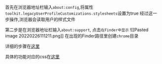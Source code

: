首先在浏览器地址栏输入`about:config`,将属性`toolkit.legacyUserProfileCustomizations.stylesheets`设置为true
经过这一步操作,浏览器会读取用户的样式文件

第二步是在浏览器地址栏输入`about:support`,
点击`在Finder中显示`
![[Pasted image 20220226111211.png]]
在出现的Finder路径里创建`chrome`目录

详细的步骤在[这里](https://github.com/MrOtherGuy/firefox-csshacks)

具体的功能对应的css在[这里](https://mrotherguy.github.io/firefox-csshacks/?file=minimal_toolbarbuttons_v3.css)